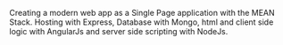 Creating a modern web app as a Single Page application with the MEAN Stack. Hosting with Express, Database with Mongo, html and client side logic with AngularJs and server side scripting with NodeJs. 

